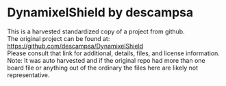 
# DynamixelShield by descampsa  
This is a harvested standardized copy of a project from github.  
The original project can be found at:  
https://github.com/descampsa/DynamixelShield  
Please consult that link for additional, details, files, and license information.  
Note: It was auto harvested and if the original repo had more than one board file or anything out of the ordinary the files here are likely not representative.  
    